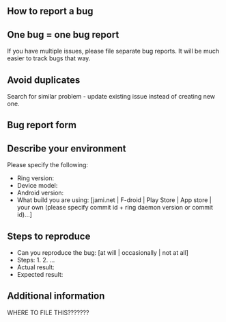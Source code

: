 How to report a bug
-------------------

## One bug = one bug report

If you have multiple issues, please file separate bug reports. It will be much easier to track bugs that way.

## Avoid duplicates

Search for similar problem - update existing issue instead of creating new one.


Bug report form
---------------

## Describe your environment

Please specify the following:

-   Ring version: 
-   Device model: 
-   Android version: 
-   What build you are using: [jami.net | F-droid | Play Store | App store | your own (please specify commit id + ring daemon version or commit id)...]

## Steps to reproduce

-   Can you reproduce the bug: [at will | occasionally | not at all]
-   Steps:
	1.
        2.
        ...
-   Actual result: 
-   Expected result: 

## Additional information

WHERE TO FILE THIS???????
